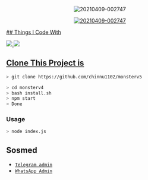 <p align="center">
<img src="https://i.ibb.co/hMXM5Cv/Whats-App-Image-2021-08-11-at-12-51-24-PM.jpg" alt="20210409-002747" border="0">
</p>
<p align="center">
<a href="https://github.com/chinnu1102">
</p>

  
 <p align="center">
<img src="https://i.ibb.co/vdT551B/Whats-App-Image-2021-08-11-at-12-49-02-PM.jpg" alt="20210409-002747" border="0">
</p>
<p align="center">
<a href="https://github.com/chinnu1102">
</p>
## Things I Code With
<p>
    <img
        src="https://img.shields.io/badge/node.js%20-%2343853D.svg?&style=for-the-badge&logo=node.js&logoColor=white" />
    <img
        src="https://img.shields.io/badge/javascript%20-%23323330.svg?&style=for-the-badge&logo=javascript&logoColor=%23F7DF1E" />



## Clone This Project is

```bash
> git clone https://github.com/chinnu1102/monsterv5
```

```bash
> cd monsterv4
> bash install.sh
> npm start
> Done 
```

### Usage
```bash
> node index.js
```
## Sosmed
* [`Telegram admin`](https://t.me/offensive_security_1102)
* [`WhatsApp Admin`](http://wa.me/919505579643)
